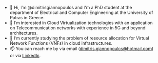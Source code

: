 - 👋 Hi, I’m @dimitrisgiannopoulos and I'm a PhD student at the department of Electrical and Computer Engineering at the University of Patras in Greece. 
- 👀 I’m interested in Cloud Virtualization technologies with an application on Telecommunication networks with experience in 5G and beyond architectures.  
- 🌱 I’m currently studying the problem of resource allocation for Virtual Network Functions (VNFs) in cloud infrastructures. 
- 📫 You can reach me by via email (dimitris.giannopoulos@hotmail.com) or via [LinkedIn](https://www.linkedin.com/in/dimitris-giannopoulos-291222214/).

<!---
dimitrisgiannopoulos/dimitrisgiannopoulos is a ✨ special ✨ repository because its `README.md` (this file) appears on your GitHub profile.
You can click the Preview link to take a look at your changes.
--->
